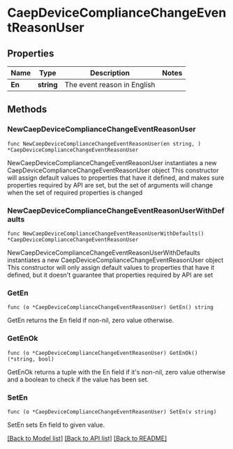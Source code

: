 # CaepDeviceComplianceChangeEventReasonUser

## Properties

Name | Type | Description | Notes
------------ | ------------- | ------------- | -------------
**En** | **string** | The event reason in English | 

## Methods

### NewCaepDeviceComplianceChangeEventReasonUser

`func NewCaepDeviceComplianceChangeEventReasonUser(en string, ) *CaepDeviceComplianceChangeEventReasonUser`

NewCaepDeviceComplianceChangeEventReasonUser instantiates a new CaepDeviceComplianceChangeEventReasonUser object
This constructor will assign default values to properties that have it defined,
and makes sure properties required by API are set, but the set of arguments
will change when the set of required properties is changed

### NewCaepDeviceComplianceChangeEventReasonUserWithDefaults

`func NewCaepDeviceComplianceChangeEventReasonUserWithDefaults() *CaepDeviceComplianceChangeEventReasonUser`

NewCaepDeviceComplianceChangeEventReasonUserWithDefaults instantiates a new CaepDeviceComplianceChangeEventReasonUser object
This constructor will only assign default values to properties that have it defined,
but it doesn't guarantee that properties required by API are set

### GetEn

`func (o *CaepDeviceComplianceChangeEventReasonUser) GetEn() string`

GetEn returns the En field if non-nil, zero value otherwise.

### GetEnOk

`func (o *CaepDeviceComplianceChangeEventReasonUser) GetEnOk() (*string, bool)`

GetEnOk returns a tuple with the En field if it's non-nil, zero value otherwise
and a boolean to check if the value has been set.

### SetEn

`func (o *CaepDeviceComplianceChangeEventReasonUser) SetEn(v string)`

SetEn sets En field to given value.



[[Back to Model list]](../README.md#documentation-for-models) [[Back to API list]](../README.md#documentation-for-api-endpoints) [[Back to README]](../README.md)


